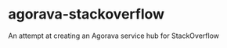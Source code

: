 agorava-stackoverflow
=====================

An attempt at creating an Agorava service hub for StackOverflow